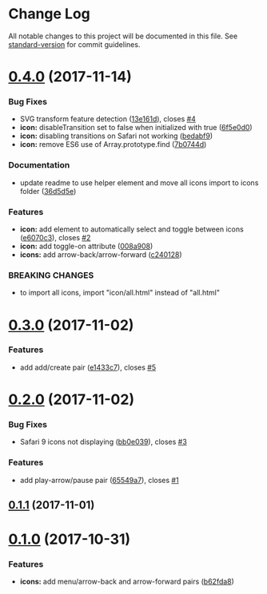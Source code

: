 # Change Log

All notable changes to this project will be documented in this file. See [standard-version](https://github.com/conventional-changelog/standard-version) for commit guidelines.

<a name="0.4.0"></a>
# [0.4.0](https://github.com/hotforfeature/delightful-icons/compare/v0.3.0...v0.4.0) (2017-11-14)


### Bug Fixes

* SVG transform feature detection ([13e161d](https://github.com/hotforfeature/delightful-icons/commit/13e161d)), closes [#4](https://github.com/hotforfeature/delightful-icons/issues/4)
* **icon:** disableTransition set to false when initialized with true ([6f5e0d0](https://github.com/hotforfeature/delightful-icons/commit/6f5e0d0))
* **icon:** disabling transitions on Safari not working ([bedabf9](https://github.com/hotforfeature/delightful-icons/commit/bedabf9))
* **icon:** remove ES6 use of Array.prototype.find ([7b0744d](https://github.com/hotforfeature/delightful-icons/commit/7b0744d))


### Documentation

* update readme to use helper element and move all icons import to icons folder ([36d5d5e](https://github.com/hotforfeature/delightful-icons/commit/36d5d5e))


### Features

* **icon:** add element to automatically select and toggle between icons ([e6070c3](https://github.com/hotforfeature/delightful-icons/commit/e6070c3)), closes [#2](https://github.com/hotforfeature/delightful-icons/issues/2)
* **icon:** add toggle-on attribute ([008a908](https://github.com/hotforfeature/delightful-icons/commit/008a908))
* **icons:** add arrow-back/arrow-forward ([c240128](https://github.com/hotforfeature/delightful-icons/commit/c240128))


### BREAKING CHANGES

* to import all icons, import "icon/all.html" instead of "all.html"



<a name="0.3.0"></a>
# [0.3.0](https://github.com/hotforfeature/delightful-icons/compare/v0.2.0...v0.3.0) (2017-11-02)


### Features

* add add/create pair ([e1433c7](https://github.com/hotforfeature/delightful-icons/commit/e1433c7)), closes [#5](https://github.com/hotforfeature/delightful-icons/issues/5)



<a name="0.2.0"></a>
# [0.2.0](https://github.com/hotforfeature/delightful-icons/compare/v0.1.1...v0.2.0) (2017-11-02)


### Bug Fixes

* Safari 9 icons not displaying ([bb0e039](https://github.com/hotforfeature/delightful-icons/commit/bb0e039)), closes [#3](https://github.com/hotforfeature/delightful-icons/issues/3)


### Features

* add play-arrow/pause pair ([65549a7](https://github.com/hotforfeature/delightful-icons/commit/65549a7)), closes [#1](https://github.com/hotforfeature/delightful-icons/issues/1)



<a name="0.1.1"></a>
## [0.1.1](https://github.com/hotforfeature/delightful-icons/compare/v0.1.0...v0.1.1) (2017-11-01)



<a name="0.1.0"></a>
# [0.1.0](https://github.com/hotforfeature/delightful-icons/compare/b62fda8...v0.1.0) (2017-10-31)


### Features

* **icons:** add menu/arrow-back and arrow-forward pairs ([b62fda8](https://github.com/hotforfeature/delightful-icons/commit/b62fda8))
